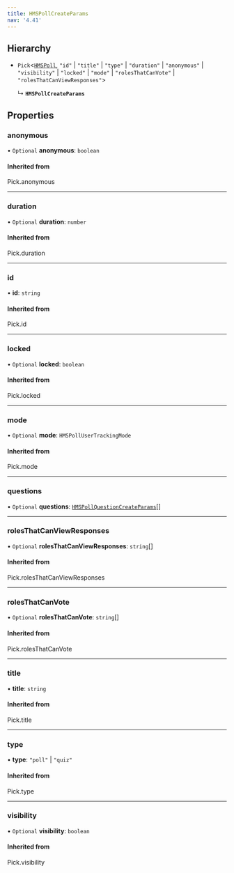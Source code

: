 ```yaml
---
title: HMSPollCreateParams
nav: '4.41'
---
```


## Hierarchy

- `Pick`<[`HMSPoll`](/api-reference/javascript/v2/interfaces/HMSPoll), `"id"` \| `"title"` \| `"type"` \| `"duration"` \| `"anonymous"` \| `"visibility"` \| `"locked"` \| `"mode"` \| `"rolesThatCanVote"` \| `"rolesThatCanViewResponses"`\>

  ↳ **`HMSPollCreateParams`**

## Properties

### anonymous

• `Optional` **anonymous**: `boolean`

#### Inherited from

Pick.anonymous

---

### duration

• `Optional` **duration**: `number`

#### Inherited from

Pick.duration

---

### id

• **id**: `string`

#### Inherited from

Pick.id

---

### locked

• `Optional` **locked**: `boolean`

#### Inherited from

Pick.locked

---

### mode

• `Optional` **mode**: `HMSPollUserTrackingMode`

#### Inherited from

Pick.mode

---

### questions

• `Optional` **questions**: [`HMSPollQuestionCreateParams`](/api-reference/javascript/v2/interfaces/HMSPollQuestionCreateParams)[]

---

### rolesThatCanViewResponses

• `Optional` **rolesThatCanViewResponses**: `string`[]

#### Inherited from

Pick.rolesThatCanViewResponses

---

### rolesThatCanVote

• `Optional` **rolesThatCanVote**: `string`[]

#### Inherited from

Pick.rolesThatCanVote

---

### title

• **title**: `string`

#### Inherited from

Pick.title

---

### type

• **type**: `"poll"` \| `"quiz"`

#### Inherited from

Pick.type

---

### visibility

• `Optional` **visibility**: `boolean`

#### Inherited from

Pick.visibility
